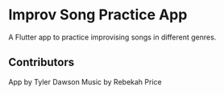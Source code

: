 # Improv Song Practice App

A Flutter app to practice improvising songs in different genres.

## Contributors

App by Tyler Dawson
Music by Rebekah Price
